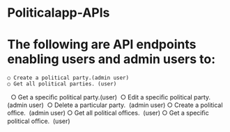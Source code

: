 # Politicalapp-APIs
# The following are API endpoints enabling users and admin users to:
    ○ Create a political party.(admin user)  
    ○ Get all political parties. (user)
    ○ Get a speciﬁc political party.(user)  
    ○ Edit a speciﬁc political party.(admin user)  
    ○ Delete a particular party.  (admin user)
    ○ Create a political oﬃce.  (admin user)
    ○ Get all political oﬃces.  (user)
    ○ Get a speciﬁc political oﬃce.  (user)


    